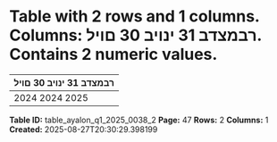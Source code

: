 # Table with 2 rows and 1 columns. Columns: רבמצדב 31 ינויב 30 םויל. Contains 2 numeric values.

| רבמצדב 31 ינויב 30 םויל |
|---|
| 2024 2024 2025 |

**Table ID:** table_ayalon_q1_2025_0038_2
**Page:** 47
**Rows:** 2
**Columns:** 1
**Created:** 2025-08-27T20:30:29.398199
